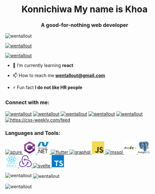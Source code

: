 <h1 align="center">Konnichiwa My name is Khoa</h1>
<h3 align="center">A good-for-nothing web developer</h3>

<p align="left"> <img src="https://komarev.com/ghpvc/?username=wentallout&label=Views&color=f3e600&style=flat-square" alt="wentallout" /> </p>

<p align="left"> <a href="https://github.com/ryo-ma/github-profile-trophy"><img src="https://github-profile-trophy.vercel.app/?username=wentallout" alt="wentallout" /></a> </p>

<p align="left"> <a href="https://twitter.com/wentallout" target="blank"><img src="https://img.shields.io/twitter/follow/wentallout?logo=twitter&style=for-the-badge" alt="wentallout" /></a> </p>

- 🌱 I’m currently learning **react**

- 📫 How to reach me **wentallout@gmail.com**

- ⚡ Fun fact **I do not like HR people**

<h3 align="left">Connect with me:</h3>
<p align="left">
<a href="https://codepen.io/wentallout" target="blank"><img align="center" src="https://raw.githubusercontent.com/rahuldkjain/github-profile-readme-generator/neutral-icons/src/images/icons/Social/codepen.svg" alt="wentallout" height="30" width="40" /></a>
<a href="https://dev.to/wentallout" target="blank"><img align="center" src="https://cdn.jsdelivr.net/npm/simple-icons@3.0.1/icons/dev-dot-to.svg" alt="wentallout" height="30" width="40" /></a>
<a href="https://twitter.com/wentallout" target="blank"><img align="center" src="https://raw.githubusercontent.com/rahuldkjain/github-profile-readme-generator/neutral-icons/src/images/icons/Social/twitter.svg" alt="wentallout" height="30" width="40" /></a>
<a href="https://linkedin.com/in/wentallout" target="blank"><img align="center" src="https://raw.githubusercontent.com/rahuldkjain/github-profile-readme-generator/neutral-icons/src/images/icons/Social/linked-in-alt.svg" alt="wentallout" height="30" width="40" /></a>
<a href="https://fb.com/wentallout" target="blank"><img align="center" src="https://raw.githubusercontent.com/rahuldkjain/github-profile-readme-generator/neutral-icons/src/images/icons/Social/facebook.svg" alt="wentallout" height="30" width="40" /></a>
<a href="https://css-weekly.com/feed" target="blank"><img align="center" src="https://raw.githubusercontent.com/rahuldkjain/github-profile-readme-generator/neutral-icons/src/images/icons/Social/rss.svg" alt="https://css-weekly.com/feed" height="30" width="40" /></a>
</p>

<h3 align="left">Languages and Tools:</h3>
<p align="left"> <a href="https://azure.microsoft.com/en-in/" target="_blank"> <img src="https://www.vectorlogo.zone/logos/microsoft_azure/microsoft_azure-icon.svg" alt="azure" width="40" height="40"/> </a> <a href="https://www.w3schools.com/cs/" target="_blank"> <img src="https://raw.githubusercontent.com/devicons/devicon/master/icons/csharp/csharp-original.svg" alt="csharp" width="40" height="40"/> </a> <a href="https://dotnet.microsoft.com/" target="_blank"> <img src="https://raw.githubusercontent.com/devicons/devicon/master/icons/dot-net/dot-net-original-wordmark.svg" alt="dotnet" width="40" height="40"/> </a> <a href="https://flutter.dev" target="_blank"> <img src="https://www.vectorlogo.zone/logos/flutterio/flutterio-icon.svg" alt="flutter" width="40" height="40"/> </a> <a href="https://graphql.org" target="_blank"> <img src="https://www.vectorlogo.zone/logos/graphql/graphql-icon.svg" alt="graphql" width="40" height="40"/> </a> <a href="https://developer.mozilla.org/en-US/docs/Web/JavaScript" target="_blank"> <img src="https://raw.githubusercontent.com/devicons/devicon/master/icons/javascript/javascript-original.svg" alt="javascript" width="40" height="40"/> </a> <a href="https://www.microsoft.com/en-us/sql-server" target="_blank"> <img src="https://cdn.worldvectorlogo.com/logos/microsoft-sql-server.svg" alt="mssql" width="40" height="40"/> </a> <a href="https://nodejs.org" target="_blank"> <img src="https://raw.githubusercontent.com/devicons/devicon/master/icons/nodejs/nodejs-original-wordmark.svg" alt="nodejs" width="40" height="40"/> </a> <a href="https://www.postgresql.org" target="_blank"> <img src="https://raw.githubusercontent.com/devicons/devicon/master/icons/postgresql/postgresql-original-wordmark.svg" alt="postgresql" width="40" height="40"/> </a> <a href="https://reactjs.org/" target="_blank"> <img src="https://raw.githubusercontent.com/devicons/devicon/master/icons/react/react-original-wordmark.svg" alt="react" width="40" height="40"/> </a> <a href="https://redux.js.org" target="_blank"> <img src="https://raw.githubusercontent.com/devicons/devicon/master/icons/redux/redux-original.svg" alt="redux" width="40" height="40"/> </a> <a href="https://svelte.dev" target="_blank"> <img src="https://upload.wikimedia.org/wikipedia/commons/1/1b/Svelte_Logo.svg" alt="svelte" width="40" height="40"/> </a> <a href="https://www.typescriptlang.org/" target="_blank"> <img src="https://raw.githubusercontent.com/devicons/devicon/master/icons/typescript/typescript-original.svg" alt="typescript" width="40" height="40"/> </a> </p>

<p><img align="left" src="https://github-readme-stats.vercel.app/api/top-langs?username=wentallout&show_icons=true&locale=en&layout=compact" alt="wentallout" /></p>

<p>&nbsp;<img align="center" src="https://github-readme-stats.vercel.app/api?username=wentallout&show_icons=true&locale=en" alt="wentallout" /></p>

<p><img align="center" src="https://github-readme-streak-stats.herokuapp.com/?user=wentallout&" alt="wentallout" /></p>
